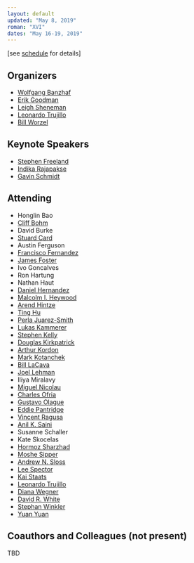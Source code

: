```yaml
---
layout: default
updated: "May 8, 2019"
roman: "XVI"
dates: "May 16-19, 2019"
---
```

\[see [schedule](schedule.html) for details]

## Organizers

- [Wolfgang Banzhaf](http://www.cse.msu.edu/~banzhafw/)
- [Erik Goodman](https://www.egr.msu.edu/~goodman/)
- [Leigh Sheneman](http://www.leighsheneman.com)
- [Leonardo Trujillo](https://www.researchgate.net/lab/Leonardo-Trujillo-Lab)
- [Bill Worzel](https://www.spartaninnovations.org/bill-worzel)



## Keynote Speakers

- [Stephen Freeland](https://www.linkedin.com/in/stephen-freeland/)
- [Indika Rajapakse](https://bme.umich.edu/people/indika-rajapakse/)
- [Gavin Schmidt](https://en.wikipedia.org/wiki/Gavin_Schmidt)

## Attending

- Honglin Bao
- [Cliff Bohm](https://integrativebiology.natsci.msu.edu/about/directory/bohm-clifford1/)
- David Burke
- [Stuard Card](https://www.researchgate.net/profile/Stuart_Card3)
- Austin Ferguson
- [Francisco Fernandez](https://www.researchgate.net/profile/Francisco_Vega3)
- [James Foster](http://people.ibest.uidaho.edu/~foster/)
- Ivo Goncalves
- Ron Hartung
- Nathan Haut
- [Daniel Hernandez](https://www.researchgate.net/profile/Daniel_Hernandez46)
- [Malcolm I. Heywood](https://web.cs.dal.ca/~mheywood/)
- [Arend Hintze](http://hintzelab.msu.edu)
- [Ting Hu](https://sites.google.com/site/tinghushomepage/)
- [Perla Juarez-Smith](https://tectijuana.academia.edu/PerlaJuarezSmith)
- [Lukas Kammerer](https://heal.heuristiclab.com/team/kammerer)
- [Stephen Kelly](http://stephenkelly.ca/?q=node/29)
- [Douglas Kirkpatrick](https://www.linkedin.com/in/douglas-kirkpatrick-91165b73/)
- [Arthur Kordon](https://www.linkedin.com/in/arthur-kordon-a86980/)
- [Mark Kotanchek](http://www.evolved-analytics.com)
- [Bill LaCava](https://www.linkedin.com/in/williamlacava/)
- [Joel Lehman](http://joellehman.com/)
- Iliya Miralavy
- [Miguel Nicolau](https://people.ucd.ie/miguel.nicolau)
- [Charles Ofria](http://www.ofria.com)
- [Gustavo Olague](http://evovision.cicese.mx/)
- [Eddie Pantridge](https://www.linkedin.com/in/edwardpantridge/)
- [Vincent Ragusa](https://www.linkedin.com/in/vincent-ragusa-bb500b73/)
- [Anil K. Saini](https://www.linkedin.com/in/anil-k-saini/)
- Susanne Schaller
- Kate Skocelas
- [Hormoz Sharzhad](https://www.linkedin.com/in/hormozshahrzad/)
- [Moshe Sipper](http://www.moshesipper.com/)
- [Andrew N. Sloss](https://www.linkedin.com/in/asloss/)
- [Lee Spector](http://faculty.hampshire.edu/lspector/)
- [Kai Staats](https://www.kaistaats.com)
- [Leonardo Trujillo](http://www.tree-lab.org/index.php/people-2/reserachers/46-leonardo-trujillo)
- [Diana Wegner](https://www.linkedin.com/in/diana-wegner-1846889/)
- [David R. White](http://www.davidrwhite.co.uk/)
- [Stephan Winkler](https://heal.heuristiclab.com/team/winkler)
- [Yuan Yuan](https://www.researchgate.net/profile/Yuan_Yuan73)



## Coauthors and Colleagues (not present)

TBD

